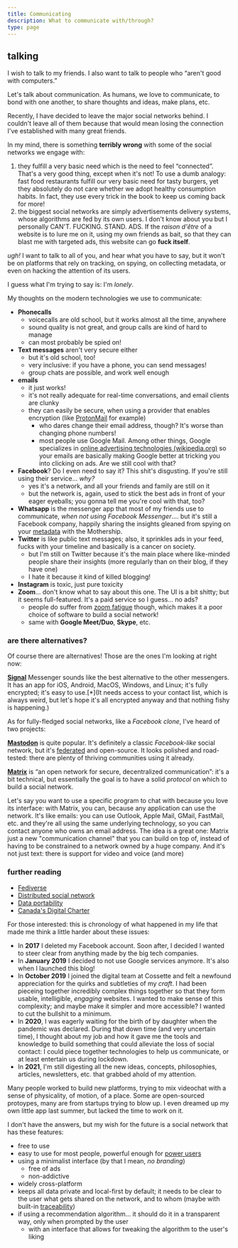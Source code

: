 ```yaml
---
title: Communicating
description: What to communicate with/through?
type: page
---
```


## talking

I wish to talk to my friends. I also want to talk to people who “aren't good with computers.”

Let's talk about communication. As humans, we love to communicate, to bond with one another, to share thoughts and ideas, make plans, etc.

Recently, I have decided to leave the major social networks behind. I couldn't leave all of them because that would mean losing the connection I've established with many great friends.

In my mind, there is something **terribly wrong** with some of the social networks we engage with:

1. they fulfill a very basic need which is the need to feel “connected”. That's a very good thing, except when it's not! To use a dumb analogy: fast food restaurants fulfill our very basic need for tasty burgers, yet they absolutely do not care whether we adopt healthy consumption habits. In fact, they use every trick in the book to keep us coming back for more!
2. the biggest social networks are simply advertisements delivery systems, whose algorithms are fed by its own users. I don't know about you but I personally CAN'T. FUCKING. STAND. ADS. If the _raison d'être_ of a website is to lure me on it, using my own friends as bait, so that they can blast me with targeted ads, this website can go **fuck itself**.

_ugh!_ I want to talk to all of you, and hear what you have to say, but it won't be on platforms that rely on tracking, on spying, on collecting metadata, or even on hacking the attention of its users.

I guess what I'm trying to say is: I'm _lonely_.

<aside data-component="drawer" data-label="extra content! (+)">

My thoughts on the modern technologies we use to communicate:

* **Phonecalls**
  - voicecalls are old school, but it works almost all the time, anywhere
  - sound quality is not great, and group calls are kind of hard to manage
  - can most probably be spied on!
* **Text messages** aren't very secure either
  - but it's old school, too!
  - very inclusive: if you have a phone, you can send messages!
  - group chats are possible, and work well enough
* **emails**
  - it just works!
  - it's not really adequate for real-time conversations, and email clients are clunky
  - they can easily be secure, when using a provider that enables encryption (like [ProtonMail](https://protonmail.com/) for example)
    - who dares change their email address, though? It's worse than changing phone numbers!
    - most people use Google Mail. Among other things, Google specializes in [online advertising technologies (wikipedia.org)](https://en.wikipedia.org/wiki/Google) so your emails are basically making Google better at tricking you into clicking on ads. Are we still cool with that?
* **Facebook**? Do I even need to say it? This shit's disgusting. If you're still using their service... _why?_
  - yes it's a network, and all your friends and family are still on it
  - but the network is, again, used to stick the best ads in front of your eager eyeballs; you gonna tell me you're cool with that, too?
* **Whatsapp** is the messenger app that most of my friends use to communicate, _when not using Facebook Messenger_.... but it's still a Facebook company, happily sharing the insights gleaned from spying on your [metadata](https://en.wikipedia.org/wiki/Metadata) with the Mothership.
* **Twitter** is like public text messages; also, it sprinkles ads in your feed, fucks with your timeline and basically is a cancer on society.
  - but I'm still on Twitter because it's the main place where like-minded people share their insights (more regularly than on their blog, if they have one)
  - I hate it because it kind of killed blogging!
* **Instagram** is toxic, just pure toxicity
* **Zoom**... don't know what to say about this one. The UI is a bit shitty; but it seems full-featured. It's a paid service so I guess... no ads?
  - people do suffer from [zoom fatigue](https://duckduckgo.com/?q=zoom+fatigue) though, which makes it a poor choice of software to build a social network!
  - same with **Google Meet/Duo**, **Skype**, etc.

</aside>

### are there alternatives?

Of course there are alternatives! Those are the ones I'm looking at right now:

**[Signal](https://www.signal.org/)** Messenger sounds like the best alternative to the other messengers. It has an app for iOS, Android, MacOS, Windows, and Linux; it's fully encrypted; it's easy to use.[*](It needs access to your contact list, which is always weird, but let's hope it's all encrypted anyway and that nothing fishy is happening.)

As for fully-fledged social networks, like a _Facebook clone_, I've heard of two projects:

**[Mastodon](https://mastodon.social)** is quite popular. It's definitely a classic _Facebook-like_ social network, but it's [federated](https://en.wikipedia.org/wiki/Federation_%28information_technology%29) and open-source. It looks polished and road-tested: there are plenty of thriving communities using it already.

**[Matrix](https://matrix.org/)** is “an open network for secure, decentralized communication”: it's a bit technical, but essentially the goal is to have a solid _protocol_ on which to build a social network.

Let's say you want to use a specific program to chat with because you love its interface: with Matrix, you can, because any application can use the network. It's like emails: you can use Outlook, Apple Mail, GMail, FastMail, etc. and they're all using the same underlying technology, so you can contact anyone who owns an email address. The idea is a great one: Matrix just a new "communication channel" that you can build on top of, instead of having to be constrained to a network owned by a huge company. And it's not just text: there is support for video and voice (and more)

### further reading

* [Fediverse](https://en.wikipedia.org/wiki/Fediverse)
* [Distributed social network](https://en.wikipedia.org/wiki/Distributed_social_network)
* [Data portability](https://en.wikipedia.org/wiki/Data_portability)
* [Canada's Digital Charter](https://www.ic.gc.ca/eic/site/062.nsf/eng/h_00108.html)

<div data-component="drawer">

For those interested: this is chronology of what happened in my life that made me think a little harder about these issues:

* In **2017** I deleted my Facebook account. Soon after, I decided I wanted to steer clear from anything made by the big tech companies.
* In **January 2019** I decided to not use Google services anymore. It's also when I launched this blog!
* In **October 2019** I joined the digital team at Cossette and felt a newfound appreciation for the quirks and subtleties of my _craft_. I had been pieceing together incredibly complex things together so that they form usable, intelligible, _engaging_ websites. I wanted to make sense of this complexity; and maybe make it simpler and more accessible? I wanted to cut the bullshit to a minimum.
* In **2020**, I was eagerly waiting for the birth of by daughter when the pandemic was declared. During that down time (and very uncertain time), I thought about my job and how it gave me the tools and knowledge to build something that could alleviate the loss of social contact: I could piece together technologies to help us communicate, or at least entertain us during lockdown.
* In **2021**, I'm still digesting all the new ideas, concepts, philosophies, articles, newsletters, etc. that grabbed ahold of my attention.

Many people worked to build new platforms, trying to mix videochat with a sense of physicality, of motion, of a place. Some are open-sourced protoypes, many are from startups trying to blow up. I even dreamed up my own little app last summer, but lacked the time to work on it.

I don't have the answers, but my wish for the future is a social network that has these features:

* free to use
* easy to use for most people, powerful enough for [power users](https://en.wikipedia.org/wiki/Power_user)
* using a minimalist interface (by that I mean, _no branding_)
  - free of ads
  - non-addictive
* widely cross-platform
* keeps all data private and local-first by default; it needs to be clear to the user what gets shared on the network, and to whom (maybe with built-in [traceability](https://en.wikipedia.org/wiki/Traceability))
* if using a recommendation algorithm... it should do it in a transparent way, only when prompted by the user
  - with an interface that allows for tweaking the algorithm to the user's liking

</div>

